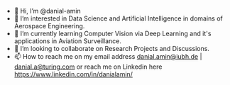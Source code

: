- 👋 Hi, I’m @danial-amin
- 👀 I’m interested in Data Science and Artificial Intelligence in domains of Aerospace Engineering.
- 🌱 I’m currently learning Computer Vision via Deep Learning and it's applications in Aviation Surveillance.
- 💞️ I’m looking to collaborate on Research Projects and Discussions.
- 📫 How to reach me on my email address danial.amin@iubh.de | danial.a@turing.com or reach me on Linkedin here https://www.linkedin.com/in/danialamin/

<!---
danial-amin/danial-amin is a ✨ special ✨ repository because its `README.md` (this file) appears on your GitHub profile.
You can click the Preview link to take a look at your changes.
--->
